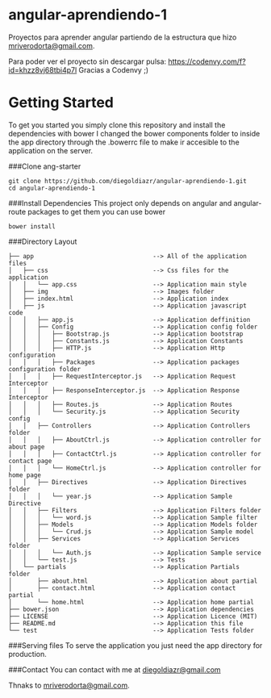 angular-aprendiendo-1
===========

Proyectos para aprender angular partiendo de la estructura que hizo mriverodorta@gmail.com.

Para poder ver el proyecto sin descargar pulsa: https://codenvy.com/f?id=khzz8vj68tbi4p7l Gracias a Codenvy ;)

Getting Started
===========
To get you started you simply clone this repository and install the dependencies with bower
I changed the bower components folder to inside the app directory through the .bowerrc file to make ir accesible to the application on the server.

###Clone ang-starter
```
git clone https://github.com/diegoldiazr/angular-aprendiendo-1.git
cd angular-aprendiendo-1
```

###Install Dependencies
This project only depends on angular and angular-route packages to get them you can use bower
```
bower install
```

###Directory Layout
```
├── app                                 --> All of the application files
│   ├── css                             --> Css files for the application
│   │   └── app.css                     --> Application main style
│   ├── img                             --> Images folder
│   ├── index.html                      --> Application index
│   ├── js                              --> Application javascript code
│   │   ├── app.js                      --> Application deffinition
│   │   ├── Config                      --> Application config folder
│   │   │   ├── Bootstrap.js            --> Application bootstrap
│   │   │   ├── Constants.js            --> Application Constants
│   │   │   ├── HTTP.js                 --> Application Http configuration
│   │   │   ├── Packages                --> Application packages configuration folder
│   │   │   ├── RequestInterceptor.js   --> Application Request Interceptor
│   │   │   ├── ResponseInterceptor.js  --> Application Response Interceptor
│   │   │   ├── Routes.js               --> Application Routes
│   │   │   └── Security.js             --> Application Security config
│   │   ├── Controllers                 --> Application Controllers folder
│   │   │   ├── AboutCtrl.js            --> Application controller for about page
│   │   │   ├── ContactCtrl.js          --> Application controller for contact page
│   │   │   └── HomeCtrl.js             --> Application controller for home page
│   │   ├── Directives                  --> Application Directives folder
│   │   │   └── year.js                 --> Application Sample Directive
│   │   ├── Filters                     --> Application Filters folder
│   │   │   └── word.js                 --> Application Sample filter
│   │   ├── Models                      --> Application Models folder
│   │   │   └── Crud.js                 --> Application Sample model
│   │   ├── Services                    --> Application Services folder
│   │   │   └── Auth.js                 --> Application Sample service
│   │   └── test.js                     --> Tests
│   └── partials                        --> Application Partials folder
│       ├── about.html                  --> Application about partial
│       ├── contact.html                --> Application contact partial
│       └── home.html                   --> Application home partial
├── bower.json                          --> Application dependencies
├── LICENSE                             --> Application Licence (MIT)
├── README.md                           --> Application this file
└── test                                --> Application Tests folder
```

###Serving files
To serve the application you just need the app directory for production.

###Contact
You can contact with me at diegoldiazr@gmail.com

Thnaks to mriverodorta@gmail.com.
